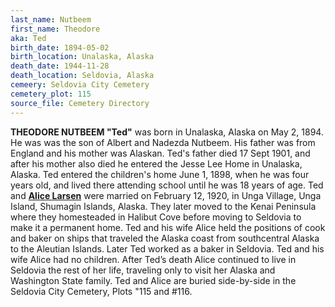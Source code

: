 ```yaml
---
last_name: Nutbeem
first_name: Theodore
aka: Ted
birth_date: 1894-05-02
birth_location: Unalaska, Alaska
death_date: 1944-11-28
death_location: Seldovia, Alaska
cemeery: Seldovia City Cemetery
cemetery_plot: 115
source_file: Cemetery Directory
---
```

**THEODORE NUTBEEM "Ted"** was born in Unalaska, Alaska on May 2, 1894. He was was the son of Albert and Nadezda Nutbeem. His father was from England and his mother was Alaskan. Ted's father died 17 Sept 1901, and after his mother also died he entered the Jesse Lee Home in Unalaska, Alaska. Ted entered the children's home June 1, 1898, when he was four years old, and lived there attending school until he was 18 years of age. Ted and [**Alice Larsen**](./Nutbeem_Alice_Larsen.md) were married on February 12, 1920, in Unga Village, Unga Island, Shumagin Islands, Alaska. They later moved to the Kenai Peninsula where they homesteaded in Halibut Cove before moving to Seldovia to make it a permanent home. Ted and his wife Alice held the positions of cook and baker on ships that traveled the Alaska coast from southcentral Alaska to the Aleutian Islands. Later Ted worked as a baker in Seldovia. Ted and his wife Alice had no children.  After Ted’s death Alice continued to live in Seldovia the rest of her life, traveling only to visit her Alaska and Washington State family.  Ted and Alice are buried side-by-side in the Seldovia City Cemetery, Plots "115 and #116.


